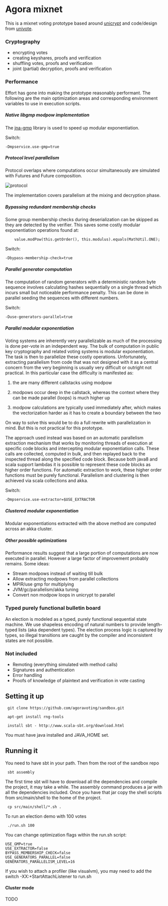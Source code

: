 Agora mixnet
============

This is a mixnet voting prototype based around [unicrypt](https://github.com/bfh-evg/univote2) and code/design from [univote](https://github.com/bfh-evg/univote2).

### Cryptography

* encrypting votes
* creating keyshares, proofs and verification
* shuffling votes, proofs and verification
* joint (partial) decryption, proofs and verification

### Performance

Effort has gone into making the prototype reasonably performant. The following are the main optimization areas and corresponding environment variables to use in execution scripts.

##### Native libgmp modpow implementation

The [jna-gmp](https://github.com/square/jna-gmp) library is used to speed up modular exponentiation.

Switch:

    -Dmpservice.use-gmp=true

##### Protocol level parallelism
Protocol overlaps where computations occur simultaneously are simulated with Futures and Future composition.

![protocol](https://github.com/agoravoting/sandbox/blob/master/doc/protocol.png "protocol")

The implementation covers parallelism at the mixing and decryption phase.

##### Bypassing redundant membership checks
Some group membership checks during deserialization can be skipped as they are detected by the verifier. This saves some costly modular exponentiation operations found at:

        value.modPow(this.getOrder(), this.modulus).equals(MathUtil.ONE);

Switch:

    -Dbypass-membership-check=true

##### Parallel generator computation

The computation of random generators with a deterministic random byte sequence involves calculating hashes sequentially on a single thread which incurs small but noticeable performance penalty. This can be done in parallel seeding the sequences with different numbers.

Switch:

    -Duse-generators-parallel=true

##### Parallel modular exponentiation
Voting systems are inherently very parallelizable as much of the processing is done per-vote in an independent way. The bulk of computation in public key cryptography and related voting systems is modular exponentiation. The task is then to parallelize these costly operations. Unfortunately, extracting parallelism from code that was not designed with it as a central concern from the very beginning is usually very difficult or outright not practical. In this particular case the difficulty is manifested as:

1) the are many different callstacks using modpow

2) modpows occur deep in the callstack, whereas the context where they can be made parallel (loops) is much higher up

3) modpow calculations are typically used immediately after, which makes the vectorization harder as it has to create a boundary between the two

On way to solve this would be to do a full rewrite with parallelization in mind. But this is not practical for this prototype.

The approach used instead was based on an automatic parallelism extraction mechanism that works by monitoring threads of execution at specific code blocks and intercepting modular exponentiation calls. These calls are collected, computed in bulk, and then replayed back to the inspected thread along the specified code block. Because both java8 and scala support lambdas it is possible to represent these code blocks as higher order functions. For automatic extraction to work, these higher order functions must be purely functional. Parallelism and clustering is then achieved via scala collections and akka.

Switch:

    -Dmpservice.use-extractor=$USE_EXTRACTOR
##### Clustered modular exponentiation
Modular exponentiations extracted with the above method are computed across an akka cluster.

##### Other possible optimizations
Performance results suggest that a large portion of computations are now executed in parallel. However a large factor of improvement probably remains. Some ideas:

* Stream modpows instead of waiting till bulk
* Allow extracting modpows from parallel collections
* MPIR/use gmp for multiplying
* JVM/gc/parallelism/akka tuning
* Convert non modpow loops in unicrypt to parallel

### Typed purely functional bulletin board

An election is modeled as a typed, purely functional sequential state machine. We use shapeless
encoding of natural numbers to provide length-typed lists (aka dependent types). The election process logic is captured by types, so illegal transitions are caught by the compiler and inconsistent states are not possible.

### Not included

* Remoting (everything simulated with method calls)
* Signatures and authentication
* Error handling
* Proofs of knowledge of plaintext and verification in vote casting

Setting it up
-------------

     git clone https://github.com/agoravoting/sandbox.git

     apt-get install rng-tools

     install sbt - http://www.scala-sbt.org/download.html

You must have java installed and JAVA_HOME set.

Running it
----------

You need to have sbt in your path. Then from the root of the sandbox repo

     sbt assembly

The first time sbt will have to download all the dependencies and compile the project, it
may take a while. The assembly command produces a jar with all the dependencies included. Once you have that jar copy the shell scripts from src/main/shell to the home of the project.

     cp src/main/shell/*.sh .

To run an election demo with 100 votes

     ./run.sh 100

You can change optimization flags within the run.sh script:

    USE_GMP=true
    USE_EXTRACTOR=false
    BYPASS_MEMBERSHIP_CHECK=false
    USE_GENERATORS_PARALLEL=false
    GENERATORS_PARALLELISM_LEVEL=16

If you wish to attach a profiler (like visualvm), you may need to add the switch -XX:+StartAttachListener to run.sh

#### Cluster mode

TODO
